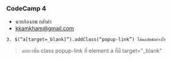 ### CodeCamp 4

- นายก้องภพ กล่ำคำ
- kkamkham@gmail.com

```
3. $(“a[target=_blank]”).addClass(“popup-link”) ได้ผลลัพธ์อย่างไร
```

>*ตอบ* เพิ่ม class popup-link ที่ element a ที่มี target="_blank"